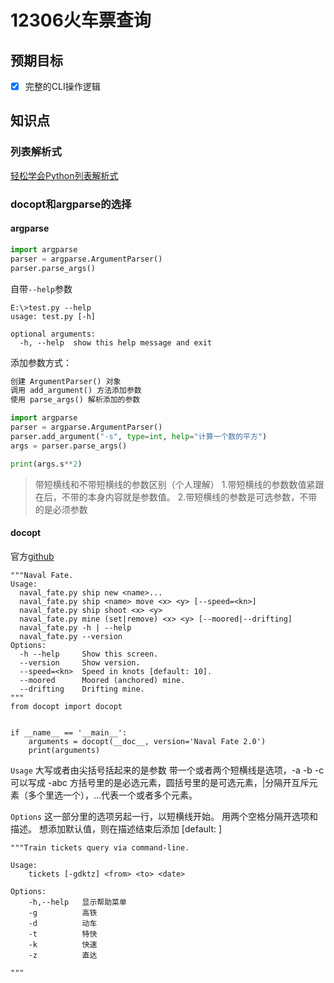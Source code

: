 # 12306火车票查询

## 预期目标
- [x] 完整的CLI操作逻辑

## 知识点
### 列表解析式
[轻松学会Python列表解析式](http://codingpy.com/article/python-list-comprehensions-explained-visually/)  

### docopt和argparse的选择

#### argparse

```Python
import argparse
parser = argparse.ArgumentParser()
parser.parse_args()
```
自带`--help`参数  
```
E:\>test.py --help
usage: test.py [-h]

optional arguments:
  -h, --help  show this help message and exit
```
添加参数方式：  
```Python
创建 ArgumentParser() 对象
调用 add_argument() 方法添加参数
使用 parse_args() 解析添加的参数

import argparse
parser = argparse.ArgumentParser()
parser.add_argument("-s", type=int, help="计算一个数的平方")
args = parser.parse_args()

print(args.s**2)
```

>	带短横线和不带短横线的参数区别（个人理解）
	1.带短横线的参数数值紧跟在后，不带的本身内容就是参数值。
	2.带短横线的参数是可选参数，不带的是必须参数
	
#### docopt

官方[github](https://github.com/docopt/docopt)
```
"""Naval Fate.
Usage:
  naval_fate.py ship new <name>...
  naval_fate.py ship <name> move <x> <y> [--speed=<kn>]
  naval_fate.py ship shoot <x> <y>
  naval_fate.py mine (set|remove) <x> <y> [--moored|--drifting]
  naval_fate.py -h | --help
  naval_fate.py --version
Options:
  -h --help     Show this screen.
  --version     Show version.
  --speed=<kn>  Speed in knots [default: 10].
  --moored      Moored (anchored) mine.
  --drifting    Drifting mine.
"""
from docopt import docopt


if __name__ == '__main__':
    arguments = docopt(__doc__, version='Naval Fate 2.0')
    print(arguments)
```

`Usage`
大写或者由尖括号括起来的是参数
带一个或者两个短横线是选项，-a -b -c 可以写成 -abc
方括号里的是必选元素，圆括号里的是可选元素，|分隔开互斥元素（多个里选一个），...代表一个或者多个元素。

`Options`
这一部分里的选项另起一行，以短横线开始。
用两个空格分隔开选项和描述。
想添加默认值，则在描述结束后添加 [default: <my-default-value>]


```
"""Train tickets query via command-line.

Usage:
    tickets [-gdktz] <from> <to> <date>

Options:
    -h,--help   显示帮助菜单
    -g          高铁
    -d          动车
    -t          特快
    -k          快速
    -z          直达

"""
```
